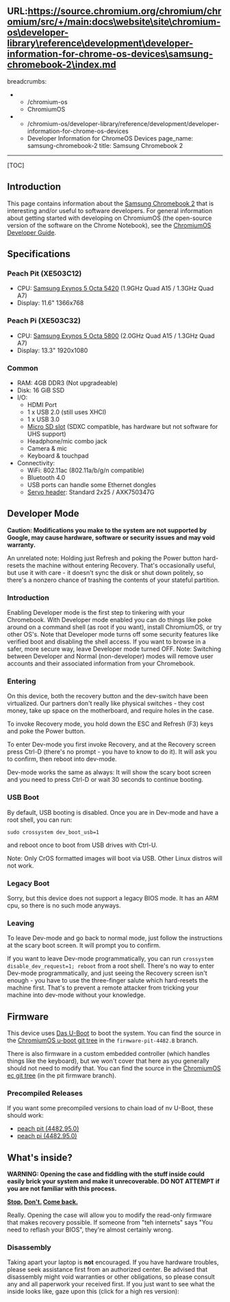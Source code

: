 URL:https://source.chromium.org/chromium/chromium/src/+/main:docs\website\site\chromium-os\developer-library\reference\development\developer-information-for-chrome-os-devices\samsung-chromebook-2\index.md
---
breadcrumbs:
- - /chromium-os
  - ChromiumOS
- - /chromium-os/developer-library/reference/development/developer-information-for-chrome-os-devices
  - Developer Information for ChromeOS Devices
page_name: samsung-chromebook-2
title: Samsung Chromebook 2
---

[TOC]

## Introduction

This page contains information about the [Samsung Chromebook
2](https://www.google.com/intl/en/chrome/devices/chromebooks.html#ss2) that is
interesting and/or useful to software developers. For general information about
getting started with developing on ChromiumOS (the open-source version of the
software on the Chrome Notebook), see the [ChromiumOS Developer
Guide](/chromium-os/developer-guide).

## Specifications

### Peach Pit (XE503C12)

*   CPU: [Samsung Exynos 5 Octa
            5420](http://www.samsung.com/global/business/semiconductor/product/application/detail?productId=7977&iaId=2341)
            (1.9GHz Quad A15 / 1.3GHz Quad A7)
*   Display: 11.6" 1366x768

### Peach Pi (XE503C32)

*   CPU: [Samsung Exynos 5 Octa
            5800](http://www.samsung.com/global/business/semiconductor/product/application/detail?productId=7977&iaId=2341)
            (2.0GHz Quad A15 / 1.3GHz Quad A7)
*   Display: 13.3" 1920x1080

### Common

*   RAM: 4GB DDR3 (Not upgradeable)
*   Disk: 16 GiB SSD
*   I/O:
    *   HDMI Port
    *   1 x USB 2.0 (still uses XHCI)
    *   1 x USB 3.0
    *   [Micro SD slot](https://en.wikipedia.org/wiki/Secure_Digital)
                (SDXC compatible, has hardware but not software for UHS support)
    *   Headphone/mic combo jack
    *   Camera & mic
    *   Keyboard & touchpad
*   Connectivity:
    *   WiFi: 802.11ac (802.11a/b/g/n compatible)
    *   Bluetooth 4.0
    *   USB ports can handle some Ethernet dongles
    *   [Servo header](/chromium-os/servo): Standard 2x25 / AXK750347G

## Developer Mode

**Caution: Modifications you make to the system are not supported by Google, may
cause hardware, software or security issues and may void warranty.**

An unrelated note: Holding just Refresh and poking the Power button hard-resets
the machine without entering Recovery. That's occasionally useful, but use it
with care - it doesn't sync the disk or shut down politely, so there's a nonzero
chance of trashing the contents of your stateful partition.

### Introduction

Enabling Developer mode is the first step to tinkering with your Chromebook.
With Developer mode enabled you can do things like poke around on a command
shell (as root if you want), install ChromiumOS, or try other OS's. Note that
Developer mode turns off some security features like verified boot and disabling
the shell access. If you want to browse in a safer, more secure way, leave
Developer mode turned OFF. Note: Switching between Developer and Normal
(non-developer) modes will remove user accounts and their associated information
from your Chromebook.

### Entering

On this device, both the recovery button and the dev-switch have been
virtualized. Our partners don't really like physical switches - they cost money,
take up space on the motherboard, and require holes in the case.

To invoke Recovery mode, you hold down the ESC and Refresh (F3) keys and poke
the Power button.

To enter Dev-mode you first invoke Recovery, and at the Recovery screen press
Ctrl-D (there's no prompt - you have to know to do it). It will ask you to
confirm, then reboot into dev-mode.

Dev-mode works the same as always: It will show the scary boot screen and you
need to press Ctrl-D or wait 30 seconds to continue booting.

### USB Boot

By default, USB booting is disabled. Once you are in Dev-mode and have a root
shell, you can run:

```none
sudo crossystem dev_boot_usb=1
```

and reboot once to boot from USB drives with Ctrl-U.

Note: Only CrOS formatted images will boot via USB. Other Linux distros will not
work.

### Legacy Boot

Sorry, but this device does not support a legacy BIOS mode. It has an ARM cpu,
so there is no such mode anyways.

### Leaving

To leave Dev-mode and go back to normal mode, just follow the instructions at
the scary boot screen. It will prompt you to confirm.

If you want to leave Dev-mode programmatically, you can run `crossystem
disable_dev_request=1; reboot` from a root shell. There's no way to enter
Dev-mode programmatically, and just seeing the Recovery screen isn't enough -
you have to use the three-finger salute which hard-resets the machine first.
That's to prevent a remote attacker from tricking your machine into dev-mode
without your knowledge.

## Firmware

This device uses [Das U-Boot](http://www.denx.de/wiki/U-Boot) to boot the
system. You can find the source in the [ChromiumOS u-boot git
tree](https://chromium.googlesource.com/chromiumos/third_party/u-boot/+/firmware-pit-4482.B)
in the `firmware-pit-4482.B` branch.

There is also firmware in a custom embedded controller (which handles things
like the keyboard), but we won't cover that here as you generally should not
need to modify that. You can find the source in the [ChromiumOS ec git
tree](https://chromium.googlesource.com/chromiumos/platform/ec/+/firmware-pit-4482.B)
(in the pit firmware branch).

### Precompiled Releases

If you want some precompiled versions to chain load of nv U-Boot, these should
work:

*   [peach pit
            (4482.95.0)](https://storage.cloud.google.com/chromeos-image-archive/peach_pit-firmware/R30-4482.95.0/firmware_from_source.tar.bz2)
*   [peach pi
            (4482.95.0)](https://storage.cloud.google.com/chromeos-image-archive/peach_pi-firmware/R30-4482.95.0/firmware_from_source.tar.bz2)

## What's inside?

**WARNING: Opening the case and fiddling with the stuff inside could easily
brick your system and make it unrecoverable. DO NOT ATTEMPT if you are not
familiar with this process.**

**[Stop.](https://youtube.com/watch?feature=fvwp&NR=1&v=Fj3WBfRZ5Nc&t=0m31s)
[Don't.](https://youtube.com/watch?feature=fvwp&NR=1&v=Fj3WBfRZ5Nc&t=0m31s)
[Come
back.](https://youtube.com/watch?feature=fvwp&NR=1&v=Fj3WBfRZ5Nc&t=0m31s)**

Really. Opening the case will allow you to modify the read-only firmware that
makes recovery possible. If someone from "teh internets" says "You need to
reflash your BIOS", they're almost certainly wrong.

### Disassembly

Taking apart your laptop is **not** encouraged. If you have hardware troubles,
please seek assistance first from an authorized center. Be advised that
disassembly might void warranties or other obligations, so please consult any
and all paperwork your received first. If you just want to see what the inside
looks like, gaze upon this (click for a high res version):

